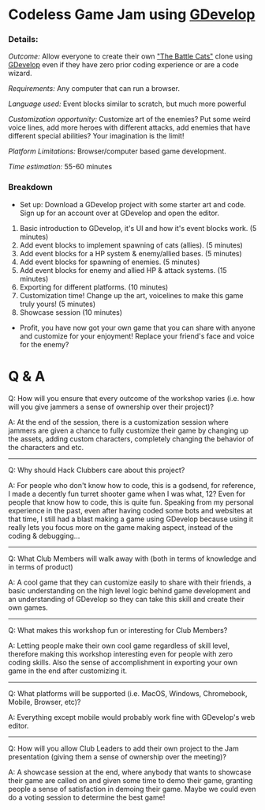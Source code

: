 # Codeless Game Jam using [GDevelop](https://gdevelop.io/)

### Details:
_Outcome:_ Allow everyone to create their own ["The Battle Cats"](https://play.google.com/store/apps/details?id=jp.co.ponos.battlecatsen&hl=en_US) clone using [GDevelop](https://gdevelop.io/) even if they have zero prior coding experience or are a code wizard.

_Requirements:_ Any computer that can run a browser.

_Language used:_ Event blocks similar to scratch, but much more powerful

_Customization opportunity:_ Customize art of the enemies? Put some weird voice lines, add more heroes with different attacks, add enemies that have different special abilities? Your imagination is the limit!

_Platform Limitations:_ Browser/computer based game development.

_Time estimation:_ 55-60 minutes

### Breakdown
- Set up: Download a GDevelop project with some starter art and code. Sign up for an account over at GDevelop and open the editor.
1. Basic introduction to GDevelop, it's UI and how it's event blocks work. (5 minutes)
2. Add event blocks to implement spawning of cats (allies). (5 minutes)
3. Add event blocks for a HP system & enemy/allied bases. (5 minutes)
4. Add event blocks for spawning of enemies. (5 minutes)
5. Add event blocks for enemy and allied HP & attack systems. (15 minutes)
6. Exporting for different platforms. (10 minutes)
7. Customization time! Change up the art, voicelines to make this game truly yours! (5 minutes)
8. Showcase session (10 minutes)
- Profit, you have now got your own game that you can share with anyone and customize for your enjoyment! Replace your friend's face and voice for the enemy?

# Q & A
Q: How will you ensure that every outcome of the workshop varies (i.e. how will you give jammers a sense of ownership over their project)?

A: At the end of the session, there is a customization session where jammers are given a chance to fully customize their game by changing up the assets, adding custom characters, completely changing the behavior of the characters and etc.

---

Q: Why should Hack Clubbers care about this project?

A: For people who don't know how to code, this is a godsend, for reference, I made a decently fun turret shooter game when I was what, 12? Even for people that know how to code, this is quite fun. Speaking from my personal experience in the past, even after having coded some bots and websites at that time, I still had a blast making a game using GDevelop because using it really lets you focus more on the game making aspect, instead of the coding & debugging...

---

Q: What Club Members will walk away with (both in terms of knowledge and in terms of product)

A: A cool game that they can customize easily to share with their friends, a basic understanding on the high level logic behind game development and an understanding of GDevelop so they can take this skill and create their own games.

---

Q: What makes this workshop fun or interesting for Club Members?

A: Letting people make their own cool game regardless of skill level, therefore making this workshop interesting even for people with zero coding skills. Also the sense of accomplishment in exporting your own game in the end after customizing it.

---

Q: What platforms will be supported (i.e. MacOS, Windows, Chromebook, Mobile, Browser, etc)?

A: Everything except mobile would probably work fine with GDevelop's web editor.

---

Q: How will you allow Club Leaders to add their own project to the Jam presentation (giving them a sense of ownership over the meeting)?

A: A showcase session at the end, where anybody that wants to showcase their game are called on and given some time to demo their game, granting people a sense of satisfaction in demoing their game. Maybe we could even do a voting session to determine the best game!